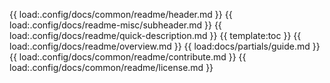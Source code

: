 {{ load:.config/docs/common/readme/header.md }}
{{ load:.config/docs/readme-misc/subheader.md }}
{{ load:.config/docs/readme/quick-description.md }}
{{ template:toc }}
{{ load:.config/docs/readme/overview.md }}
{{ load:docs/partials/guide.md }}
{{ load:.config/docs/common/readme/contribute.md }}
{{ load:.config/docs/common/readme/license.md }}
